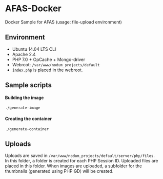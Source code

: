 # AFAS-Docker

Docker Sample for AFAS (usage: file-upload environment)

## Environment

- Ubuntu 14.04 LTS CLI
- Apache 2.4
- PHP 7.0 + OpCache + Mongo-driver
- Webroot: `/var/www/nodum_projects/default`
- `index.php` is placed in the webroot.

## Sample scripts

#### Building the image

``` ./generate-image ```

#### Creating the container

``` ./generate-container ```

## Uploads

Uploads are saved in `/var/www/nodum_projects/default/server/php/files`. In this folder, a folder is created for each PHP Session ID. Uploaded files are placed in this folder. When images are uploaded, a subfolder for the thumbnails (generated using PHP GD) will be created.
